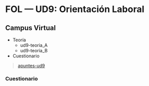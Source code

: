 # FOL — UD9: Orientación Laboral

## Campus Virtual

- Teoría
  - ud9-teoria_A
  - ud9-teoria_B
- Cuestionario

> [apuntes-ud9](/FOL/UD9-OrientacionLaboral/apuntes-ud9.md)

### Cuestionario

